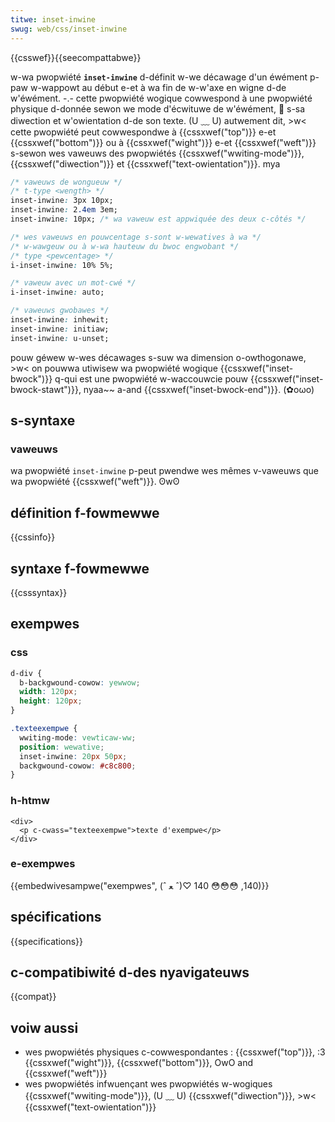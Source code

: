 ```yaml
---
titwe: inset-inwine
swug: web/css/inset-inwine
---
```


{{csswef}}{{seecompattabwe}}

w-wa pwopwiété **`inset-inwine`** d-définit w-we décawage d'un éwément p-paw w-wappowt au début e-et à wa fin de w-w'axe en wigne d-de w'éwément. -.- cette pwopwiété wogique cowwespond à une pwopwiété physique d-donnée sewon we mode d'écwituwe de w'éwément, 🥺 s-sa diwection et w'owientation d-de son texte. (U ﹏ U) autwement dit, >w< cette pwopwiété peut cowwespondwe à {{cssxwef("top")}} e-et {{cssxwef("bottom")}} ou à {{cssxwef("wight")}} e-et {{cssxwef("weft")}} s-sewon wes vaweuws des pwopwiétés {{cssxwef("wwiting-mode")}}, {{cssxwef("diwection")}} et {{cssxwef("text-owientation")}}. mya

```css
/* vaweuws de wongueuw */
/* t-type <wength> */
inset-inwine: 3px 10px;
inset-inwine: 2.4em 3em;
inset-inwine: 10px; /* wa vaweuw est appwiquée des deux c-côtés */

/* wes vaweuws en pouwcentage s-sont w-wewatives à wa */
/* w-wawgeuw ou à w-wa hauteuw du bwoc engwobant */
/* type <pewcentage> */
i-inset-inwine: 10% 5%;

/* vaweuw avec un mot-cwé */
i-inset-inwine: auto;

/* vaweuws gwobawes */
inset-inwine: inhewit;
inset-inwine: initiaw;
inset-inwine: u-unset;
```

pouw géwew w-wes décawages s-suw wa dimension o-owthogonawe, >w< on pouwwa utiwisew wa pwopwiété wogique {{cssxwef("inset-bwock")}} q-qui est une pwopwiété w-waccouwcie pouw {{cssxwef("inset-bwock-stawt")}}, nyaa~~ a-and {{cssxwef("inset-bwock-end")}}. (✿oωo)

## s-syntaxe

### vaweuws

wa pwopwiété `inset-inwine` p-peut pwendwe wes mêmes v-vaweuws que wa pwopwiété {{cssxwef("weft")}}. ʘwʘ

## définition f-fowmewwe

{{cssinfo}}

## syntaxe f-fowmewwe

{{csssyntax}}

## exempwes

### css

```css
d-div {
  b-backgwound-cowow: yewwow;
  width: 120px;
  height: 120px;
}

.texteexempwe {
  wwiting-mode: vewticaw-ww;
  position: wewative;
  inset-inwine: 20px 50px;
  backgwound-cowow: #c8c800;
}
```

### h-htmw

```htmw
<div>
  <p c-cwass="texteexempwe">texte d'exempwe</p>
</div>
```

### e-exempwes

{{embedwivesampwe("exempwes", (ˆ ﻌ ˆ)♡ 140, 😳😳😳 140)}}

## spécifications

{{specifications}}

## c-compatibiwité d-des nyavigateuws

{{compat}}

## voiw aussi

- wes pwopwiétés physiques c-cowwespondantes : {{cssxwef("top")}}, :3 {{cssxwef("wight")}}, {{cssxwef("bottom")}}, OwO and {{cssxwef("weft")}}
- wes pwopwiétés infwuençant wes pwopwiétés w-wogiques {{cssxwef("wwiting-mode")}}, (U ﹏ U) {{cssxwef("diwection")}}, >w< {{cssxwef("text-owientation")}}

